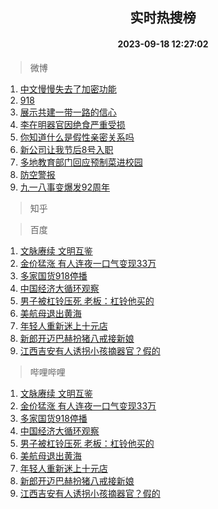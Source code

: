 <div align="center"><h2>实时热搜榜</h2><h4>2023-09-18 12:27:02</h4></div>

> 微博  

1. [中文慢慢失去了加密功能](https://s.weibo.com/weibo?q=%E4%B8%AD%E6%96%87%E6%85%A2%E6%85%A2%E5%A4%B1%E5%8E%BB%E4%BA%86%E5%8A%A0%E5%AF%86%E5%8A%9F%E8%83%BD&t=31&band_rank=1&Refer=top)<br />
2. [918](https://s.weibo.com/weibo?q=%23918%23&t=31&band_rank=2&Refer=top)<br />
3. [展示共建一带一路的信心](https://s.weibo.com/weibo?q=%23%E5%B1%95%E7%A4%BA%E5%85%B1%E5%BB%BA%E4%B8%80%E5%B8%A6%E4%B8%80%E8%B7%AF%E7%9A%84%E4%BF%A1%E5%BF%83%23&t=31&band_rank=3&Refer=top)<br />
4. [李在明器官因绝食严重受损](https://s.weibo.com/weibo?q=%23%E6%9D%8E%E5%9C%A8%E6%98%8E%E5%99%A8%E5%AE%98%E5%9B%A0%E7%BB%9D%E9%A3%9F%E4%B8%A5%E9%87%8D%E5%8F%97%E6%8D%9F%23&t=31&band_rank=4&Refer=top)<br />
5. [你知道什么是假性亲密关系吗](https://s.weibo.com/weibo?q=%23%E4%BD%A0%E7%9F%A5%E9%81%93%E4%BB%80%E4%B9%88%E6%98%AF%E5%81%87%E6%80%A7%E4%BA%B2%E5%AF%86%E5%85%B3%E7%B3%BB%E5%90%97%23&t=31&band_rank=5&Refer=top)<br />
6. [新公司让我节后8号入职](https://s.weibo.com/weibo?q=%23%E6%96%B0%E5%85%AC%E5%8F%B8%E8%AE%A9%E6%88%91%E8%8A%82%E5%90%8E8%E5%8F%B7%E5%85%A5%E8%81%8C%23&t=31&band_rank=6&Refer=top)<br />
7. [多地教育部门回应预制菜进校园](https://s.weibo.com/weibo?q=%23%E5%A4%9A%E5%9C%B0%E6%95%99%E8%82%B2%E9%83%A8%E9%97%A8%E5%9B%9E%E5%BA%94%E9%A2%84%E5%88%B6%E8%8F%9C%E8%BF%9B%E6%A0%A1%E5%9B%AD%23&t=31&band_rank=7&Refer=top)<br />
8. [防空警报](https://s.weibo.com/weibo?q=%E9%98%B2%E7%A9%BA%E8%AD%A6%E6%8A%A5&t=31&band_rank=8&Refer=top)<br />
9. [九一八事变爆发92周年](https://s.weibo.com/weibo?q=%23%E4%B9%9D%E4%B8%80%E5%85%AB%E4%BA%8B%E5%8F%98%E7%88%86%E5%8F%9192%E5%91%A8%E5%B9%B4%23&t=31&band_rank=9&Refer=top)<br />

> 知乎  


> 百度  

1. [文脉赓续 文明互鉴](https://www.baidu.com/s?wd=%E6%96%87%E8%84%89%E8%B5%93%E7%BB%AD+%E6%96%87%E6%98%8E%E4%BA%92%E9%89%B4&sa=fyb_news&rsv_dl=fyb_news)<br />
2. [金价猛涨 有人连夜一口气变现33万](https://www.baidu.com/s?wd=%E9%87%91%E4%BB%B7%E7%8C%9B%E6%B6%A8+%E6%9C%89%E4%BA%BA%E8%BF%9E%E5%A4%9C%E4%B8%80%E5%8F%A3%E6%B0%94%E5%8F%98%E7%8E%B033%E4%B8%87&sa=fyb_news&rsv_dl=fyb_news)<br />
3. [多家国货918停播](https://www.baidu.com/s?wd=%E5%A4%9A%E5%AE%B6%E5%9B%BD%E8%B4%A7918%E5%81%9C%E6%92%AD&sa=fyb_news&rsv_dl=fyb_news)<br />
4. [中国经济大循环观察](https://www.baidu.com/s?wd=%E4%B8%AD%E5%9B%BD%E7%BB%8F%E6%B5%8E%E5%A4%A7%E5%BE%AA%E7%8E%AF%E8%A7%82%E5%AF%9F&sa=fyb_news&rsv_dl=fyb_news)<br />
5. [男子被杠铃压死 老板：杠铃他买的](https://www.baidu.com/s?wd=%E7%94%B7%E5%AD%90%E8%A2%AB%E6%9D%A0%E9%93%83%E5%8E%8B%E6%AD%BB+%E8%80%81%E6%9D%BF%EF%BC%9A%E6%9D%A0%E9%93%83%E4%BB%96%E4%B9%B0%E7%9A%84&sa=fyb_news&rsv_dl=fyb_news)<br />
6. [美航母退出黄海](https://www.baidu.com/s?wd=%E7%BE%8E%E8%88%AA%E6%AF%8D%E9%80%80%E5%87%BA%E9%BB%84%E6%B5%B7&sa=fyb_news&rsv_dl=fyb_news)<br />
7. [年轻人重新迷上十元店](https://www.baidu.com/s?wd=%E5%B9%B4%E8%BD%BB%E4%BA%BA%E9%87%8D%E6%96%B0%E8%BF%B7%E4%B8%8A%E5%8D%81%E5%85%83%E5%BA%97&sa=fyb_news&rsv_dl=fyb_news)<br />
8. [新郎开迈巴赫扮猪八戒接新娘](https://www.baidu.com/s?wd=%E6%96%B0%E9%83%8E%E5%BC%80%E8%BF%88%E5%B7%B4%E8%B5%AB%E6%89%AE%E7%8C%AA%E5%85%AB%E6%88%92%E6%8E%A5%E6%96%B0%E5%A8%98&sa=fyb_news&rsv_dl=fyb_news)<br />
9. [江西吉安有人诱拐小孩摘器官？假的](https://www.baidu.com/s?wd=%E6%B1%9F%E8%A5%BF%E5%90%89%E5%AE%89%E6%9C%89%E4%BA%BA%E8%AF%B1%E6%8B%90%E5%B0%8F%E5%AD%A9%E6%91%98%E5%99%A8%E5%AE%98%EF%BC%9F%E5%81%87%E7%9A%84&sa=fyb_news&rsv_dl=fyb_news)<br />

> 哔哩哔哩  

1. [文脉赓续 文明互鉴](https://www.baidu.com/s?wd=%E6%96%87%E8%84%89%E8%B5%93%E7%BB%AD+%E6%96%87%E6%98%8E%E4%BA%92%E9%89%B4&sa=fyb_news&rsv_dl=fyb_news)<br />
2. [金价猛涨 有人连夜一口气变现33万](https://www.baidu.com/s?wd=%E9%87%91%E4%BB%B7%E7%8C%9B%E6%B6%A8+%E6%9C%89%E4%BA%BA%E8%BF%9E%E5%A4%9C%E4%B8%80%E5%8F%A3%E6%B0%94%E5%8F%98%E7%8E%B033%E4%B8%87&sa=fyb_news&rsv_dl=fyb_news)<br />
3. [多家国货918停播](https://www.baidu.com/s?wd=%E5%A4%9A%E5%AE%B6%E5%9B%BD%E8%B4%A7918%E5%81%9C%E6%92%AD&sa=fyb_news&rsv_dl=fyb_news)<br />
4. [中国经济大循环观察](https://www.baidu.com/s?wd=%E4%B8%AD%E5%9B%BD%E7%BB%8F%E6%B5%8E%E5%A4%A7%E5%BE%AA%E7%8E%AF%E8%A7%82%E5%AF%9F&sa=fyb_news&rsv_dl=fyb_news)<br />
5. [男子被杠铃压死 老板：杠铃他买的](https://www.baidu.com/s?wd=%E7%94%B7%E5%AD%90%E8%A2%AB%E6%9D%A0%E9%93%83%E5%8E%8B%E6%AD%BB+%E8%80%81%E6%9D%BF%EF%BC%9A%E6%9D%A0%E9%93%83%E4%BB%96%E4%B9%B0%E7%9A%84&sa=fyb_news&rsv_dl=fyb_news)<br />
6. [美航母退出黄海](https://www.baidu.com/s?wd=%E7%BE%8E%E8%88%AA%E6%AF%8D%E9%80%80%E5%87%BA%E9%BB%84%E6%B5%B7&sa=fyb_news&rsv_dl=fyb_news)<br />
7. [年轻人重新迷上十元店](https://www.baidu.com/s?wd=%E5%B9%B4%E8%BD%BB%E4%BA%BA%E9%87%8D%E6%96%B0%E8%BF%B7%E4%B8%8A%E5%8D%81%E5%85%83%E5%BA%97&sa=fyb_news&rsv_dl=fyb_news)<br />
8. [新郎开迈巴赫扮猪八戒接新娘](https://www.baidu.com/s?wd=%E6%96%B0%E9%83%8E%E5%BC%80%E8%BF%88%E5%B7%B4%E8%B5%AB%E6%89%AE%E7%8C%AA%E5%85%AB%E6%88%92%E6%8E%A5%E6%96%B0%E5%A8%98&sa=fyb_news&rsv_dl=fyb_news)<br />
9. [江西吉安有人诱拐小孩摘器官？假的](https://www.baidu.com/s?wd=%E6%B1%9F%E8%A5%BF%E5%90%89%E5%AE%89%E6%9C%89%E4%BA%BA%E8%AF%B1%E6%8B%90%E5%B0%8F%E5%AD%A9%E6%91%98%E5%99%A8%E5%AE%98%EF%BC%9F%E5%81%87%E7%9A%84&sa=fyb_news&rsv_dl=fyb_news)<br />
